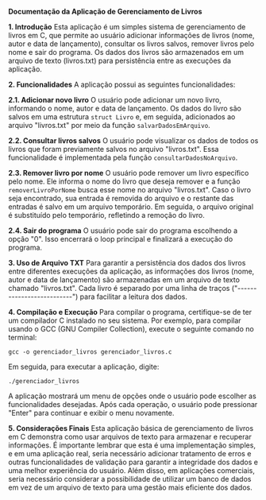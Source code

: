 **Documentação da Aplicação de Gerenciamento de Livros**

**1. Introdução**
Esta aplicação é um simples sistema de gerenciamento de livros em C, que permite ao usuário adicionar informações de livros (nome, autor e data de lançamento), consultar os livros salvos, remover livros pelo nome e sair do programa. Os dados dos livros são armazenados em um arquivo de texto (livros.txt) para persistência entre as execuções da aplicação.

**2. Funcionalidades**
A aplicação possui as seguintes funcionalidades:

**2.1. Adicionar novo livro**
O usuário pode adicionar um novo livro, informando o nome, autor e data de lançamento. Os dados do livro são salvos em uma estrutura `struct Livro` e, em seguida, adicionados ao arquivo "livros.txt" por meio da função `salvarDadosEmArquivo`.

**2.2. Consultar livros salvos**
O usuário pode visualizar os dados de todos os livros que foram previamente salvos no arquivo "livros.txt". Essa funcionalidade é implementada pela função `consultarDadosNoArquivo`.

**2.3. Remover livro por nome**
O usuário pode remover um livro específico pelo nome. Ele informa o nome do livro que deseja remover e a função `removerLivroPorNome` busca esse nome no arquivo "livros.txt". Caso o livro seja encontrado, sua entrada é removida do arquivo e o restante das entradas é salvo em um arquivo temporário. Em seguida, o arquivo original é substituído pelo temporário, refletindo a remoção do livro.

**2.4. Sair do programa**
O usuário pode sair do programa escolhendo a opção "0". Isso encerrará o loop principal e finalizará a execução do programa.

**3. Uso de Arquivo TXT**
Para garantir a persistência dos dados dos livros entre diferentes execuções da aplicação, as informações dos livros (nome, autor e data de lançamento) são armazenadas em um arquivo de texto chamado "livros.txt". Cada livro é separado por uma linha de traços ("--------------------------") para facilitar a leitura dos dados.

**4. Compilação e Execução**
Para compilar o programa, certifique-se de ter um compilador C instalado no seu sistema. Por exemplo, para compilar usando o GCC (GNU Compiler Collection), execute o seguinte comando no terminal:

```
gcc -o gerenciador_livros gerenciador_livros.c
```

Em seguida, para executar a aplicação, digite:

```
./gerenciador_livros
```

A aplicação mostrará um menu de opções onde o usuário pode escolher as funcionalidades desejadas. Após cada operação, o usuário pode pressionar "Enter" para continuar e exibir o menu novamente.

**5. Considerações Finais**
Esta aplicação básica de gerenciamento de livros em C demonstra como usar arquivos de texto para armazenar e recuperar informações. É importante lembrar que esta é uma implementação simples, e em uma aplicação real, seria necessário adicionar tratamento de erros e outras funcionalidades de validação para garantir a integridade dos dados e uma melhor experiência do usuário. Além disso, em aplicações comerciais, seria necessário considerar a possibilidade de utilizar um banco de dados em vez de um arquivo de texto para uma gestão mais eficiente dos dados.

